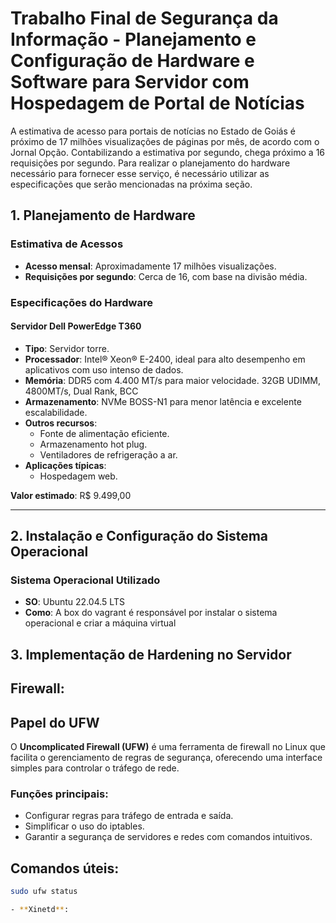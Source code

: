 #  Trabalho Final de Segurança da Informação - Planejamento e Configuração de Hardware e Software para Servidor com Hospedagem de Portal de Notícias  

A estimativa de acesso para portais de notícias no Estado de Goiás é próximo de 17 milhões  visualizações de páginas por mês, de acordo com o Jornal Opção. Contabilizando a estimativa por segundo, chega próximo a 16 requisições por segundo. Para realizar o planejamento do hardware necessário para fornecer esse serviço, é necessário utilizar as especificações que serão mencionadas na próxima seção.

## 1. Planejamento de Hardware  

### Estimativa de Acessos  
- **Acesso mensal**: Aproximadamente 17 milhões visualizações.  
- **Requisições por segundo**: Cerca de 16, com base na divisão média.  

### Especificações do Hardware  

#### **Servidor Dell PowerEdge T360**  
- **Tipo**: Servidor torre.  
- **Processador**: Intel® Xeon® E-2400, ideal para alto desempenho em aplicativos com uso intenso de dados.  
- **Memória**: DDR5 com 4.400 MT/s para maior velocidade.
               32GB UDIMM, 4800MT/s, Dual Rank, BCC 
- **Armazenamento**: NVMe BOSS-N1 para menor latência e excelente escalabilidade.  
- **Outros recursos**:  
  - Fonte de alimentação eficiente.  
  - Armazenamento hot plug.  
  - Ventiladores de refrigeração a ar.  
- **Aplicações típicas**:  
  - Hospedagem web.  

**Valor estimado**: R$ 9.499,00  

---

## 2. Instalação e Configuração do Sistema Operacional  

### Sistema Operacional Utilizado  

- **SO**: Ubuntu 22.04.5 LTS
- **Como**: A box do vagrant é responsável por instalar o sistema operacional e criar a máquina virtual

## 3. Implementação de Hardening no Servidor

## **Firewall**: 

## Papel do UFW
O **Uncomplicated Firewall (UFW)** é uma ferramenta de firewall no Linux que facilita o gerenciamento de regras de segurança, oferecendo uma interface simples para controlar o tráfego de rede.

### Funções principais:
- Configurar regras para tráfego de entrada e saída.
- Simplificar o uso do iptables.
- Garantir a segurança de servidores e redes com comandos intuitivos.

## Comandos úteis:

```bash
sudo ufw status

- **Xinetd**:



